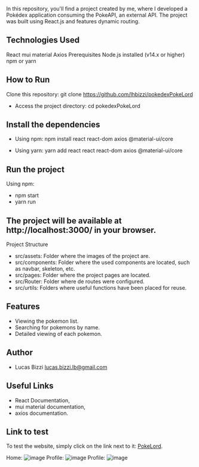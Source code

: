 In this repository, you'll find a project created by me, where I developed a Pokédex application consuming the PokeAPI, an external API. The project was built using React.js and features dynamic routing.

## Technologies Used
React
mui material
Axios
Prerequisites
Node.js installed (v14.x or higher)
npm or yarn
## How to Run
Clone this repository: git clone https://github.com/lhbizzi/pokedexPokeLord

- Access the project directory:
cd pokedexPokeLord

## Install the dependencies
- Using npm:
npm install react react-dom axios @material-ui/core

- Using yarn:
yarn add react react react-dom axios @material-ui/core

## Run the project
Using npm:
- npm start
- yarn run 

## The project will be available at http://localhost:3000/ in your browser.
Project Structure
- src/assets: Folder where the images of the project are.
- src/components: Folder where the used components are located, such as navbar, skeleton, etc.
- src/pages: Folder where the project pages are located.
- src/Router: Folder where de routes were configured.
- src/urtils: Folders where useful functions have been placed for reuse.

## Features
- Viewing the pokemon list.
- Searching for pokemons by name.
- Detailed viewing of each pokemon.
## Author
- Lucas Bizzi lucas.bizzi.lb@gmail.com

## Useful Links
- React Documentation,
- mui material documentation,
- axios documentation.

## Link to test
To test the website, simply click on the link next to it: [PokeLord](https://pokedex-poke-lord.vercel.app).

Home:
![image](https://github.com/user-attachments/assets/e0640fbc-24f9-4ee8-a1f8-e4611bedaa2d)
Profile:
![image](https://github.com/user-attachments/assets/6d3a536e-52c5-4d99-9566-15b896941d61)
Profile:
![image](https://github.com/user-attachments/assets/e40353a9-cf6b-456c-9373-01ccd035b6f1)

